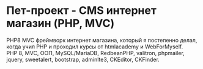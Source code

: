 # Пет-проект - CMS интернет магазин (PHP, MVC)

PHP8 MVC фреймворк интернет магазина, который я постепенно делал, когда учил PHP и проходил курсы от htmlacademy и WebForMyself.  
PHP 8, MVC, ООП, MySQL/MariaDB, RedbeanPHP, valitron, phpmailer, jquery, sweetalert, bootstrap, adminlte3, CKEditor, CKFinder.